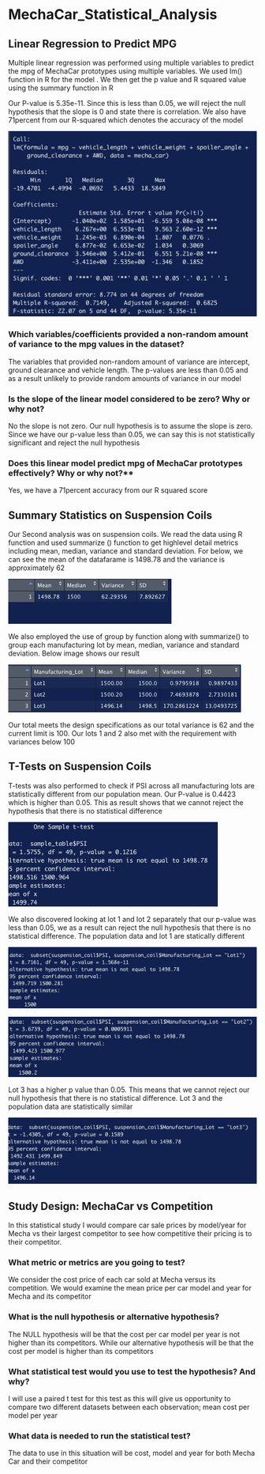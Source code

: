 # MechaCar_Statistical_Analysis

## Linear Regression to Predict MPG
Multiple linear regression was performed using multiple variables to predict the mpg of MechaCar prototypes using multiple variables. We used lm() function in R for the model . We then get the p value and R squared value using the summary function in R

Our P-value is 5.35e-11. Since this is less than 0.05, we will reject the null hypothesis that the slope is 0 and state there is correlation. We also have 71percent from our R-squared which denotes the accuracy of the model

![](Challenge1.png)

### Which variables/coefficients provided a non-random amount of variance to the mpg values in the dataset?

The variables that provided non-random amount of variance are intercept, ground clearance and vehicle length. The p-values are less than 0.05 and as a result unlikely to provide random amounts of variance in our model

### Is the slope of the linear model considered to be zero? Why or why not?

No the slope is not zero. Our null hypothesis is to assume the slope is zero. Since we have our p-value less than 0.05, we can say this is not statistically significant and reject the null hypothesis

### Does this linear model predict mpg of MechaCar prototypes effectively? Why or why not?**

Yes, we have a 71percent accuracy from our R squared score
 
## Summary Statistics on Suspension Coils

Our Second analysis was on suspension coils. We read the data using R function and used summarize () function to get highlevel detail metrics including mean, median, variance and standard deviation. For below, we can see the mean of the datafarame is 1498.78 and the variance is approximately 62


![](total_Summary.PNG)

We also employed the use of group by function along with summarize() to group each manufacturing lot by mean, median, variance and standard deviation. Below image shows our result

![](lot_summary.PNG)

Our total meets the design specifications as our total variance is 62 and the current limit is 100. Our lots 1 and 2 also met with the requirement with variances below 100

## T-Tests on Suspension Coils

T-tests was also performed to check if PSI across all manufacturing lots are statistically different from our population mean. Our P-value is 0.4423 which is higher than 0.05. This as result shows that we cannot reject the hypothesis that there is no statistical difference 

![](ttest.PNG)

We also discovered looking at lot 1 and lot 2 separately that our p-value was less than 0.05, we as a result can reject the null hypothesis that there is no statistical difference. The population data and lot 1 are statically different 

![](lot1.PNG)

![](lot2.PNG)


Lot 3 has a higher p value than 0.05. This means that we cannot reject our null hypothesis that there is no statistical difference. Lot 3 and the population data are statistically similar

![](lot3.PNG)


## Study Design: MechaCar vs Competition

In this statistical study I would compare car sale prices by model/year for Mecha vs their largest competitor to see how competitive their pricing is to their competitor. 

### What metric or metrics are you going to test?

We consider the cost price of each car sold at Mecha versus its competition. We would examine the mean price per car model and year for Mecha and its competitor

### What is the null hypothesis or alternative hypothesis?

The NULL hypothesis will be that the cost per car model per year is not higher than its competitors. While our alternative hypothesis will be that the cost per model is higher than its competitors


### What statistical test would you use to test the hypothesis? And why? 

I will use a paired t test for this test as this will give us opportunity to compare two different datasets between each observation; mean cost per model per year

### What data is needed to run the statistical test? 

The data to use in this situation will be cost, model and year for both Mecha Car and their competitor


